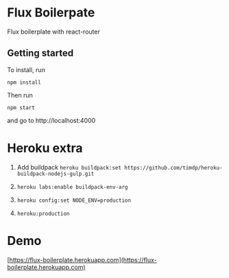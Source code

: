 # Flux Boilerpate

Flux boilerplate with react-router

## Getting started

To install, run

```
npm install
```

Then run

```
npm start

```

and go to http://localhost:4000

# Heroku extra

1. Add buildpack
`heroku buildpack:set https://github.com/timdp/heroku-buildpack-nodejs-gulp.git`

2. `heroku labs:enable buildpack-env-arg`

3. `heroku config:set NODE_ENV=production`

4. `heroku:production`

# Demo

[https://flux-boilerplate.herokuapp.com](https://flux-boilerplate.herokuapp.com)
